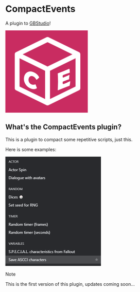 # CompactEvents
A plugin to [GBStudio](https://www.gbstudio.dev/)!

![Icon for Compact Events](./CompactEvents_Icon.png)

## What's the CompactEvents plugin?
This is a plugin to compact some repetitive scripts, just this.

Here is some examples:

![img1](./imgs/img1.png)

> [!NOTE]
> This is the first version of this plugin, updates coming soon...
